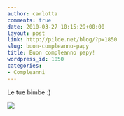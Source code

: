 ```yaml
---
author: carlotta
comments: true
date: 2010-03-27 10:15:29+00:00
layout: post
link: http://pilde.net/blog/?p=1850
slug: buon-compleanno-papy
title: Buon compleanno papy!
wordpress_id: 1850
categories:
- Compleanni
---
```


Le tue bimbe :)




![](http://pilde.net/blog/wp-content/uploads/2010/03/compleanno_andrea_blog.jpg)



